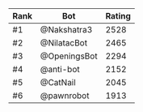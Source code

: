 Rank|Bot|Rating
---|---|---
#1|@Nakshatra3|2528
#2|@NilatacBot|2465
#3|@OpeningsBot|2294
#4|@anti-bot|2152
#5|@CatNail|2045
#6|@pawnrobot|1913

